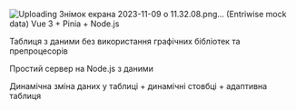 ![Uploading Знімок екрана 2023-11-09 о 11.32.08.png…]()
(Entriwise mock data)
Vue 3 + Pinia + Node.js

Таблиця з даними без використання графічних бібліотек та препроцесорів

Простий сервер на Node.js з даними

Динамічна зміна даних у таблиці + динамічні стовбці + адаптивна таблиця

